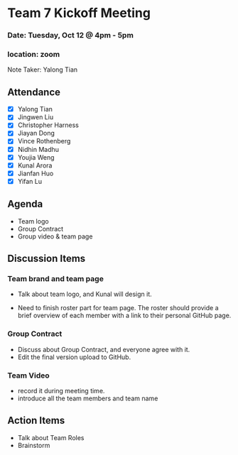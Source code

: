 # Team 7 Kickoff Meeting

### Date: Tuesday, Oct 12 @ 4pm - 5pm

### location: zoom

Note Taker: Yalong Tian

## Attendance

- [x] Yalong Tian
- [x] Jingwen Liu
- [x] Christopher Harness 
- [x] Jiayan Dong 
- [x] Vince Rothenberg 
- [x] Nidhin Madhu 
- [x] Youjia Weng 
- [x] Kunal Arora
- [x] Jianfan Huo
- [x] Yifan Lu 

## Agenda

* Team logo
* Group Contract
* Group video & team page

## Discussion Items

### Team brand and team page

* Talk about team logo, and Kunal will design it.

* Need to finish roster part for team page.  The roster should provide a brief overview of each member with a link to their personal GitHub page.

### Group Contract

* Discuss about Group Contract, and everyone agree with it.
* Edit the final version upload to GitHub.
### Team Video

* record it during meeting time.
*  introduce all the team members and team name

## Action Items

* Talk about Team Roles
* Brainstorm  

